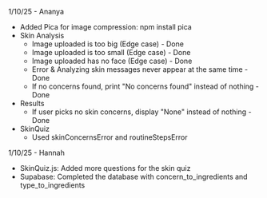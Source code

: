 1/10/25 - Ananya
- Added Pica for image compression: npm install pica
- Skin Analysis
    - Image uploaded is too big (Edge case) - Done
    - Image uploaded is too small (Edge case) - Done
    - Image uploaded has no face (Edge case) - Done
    - Error & Analyzing skin messages never appear at the same time - Done
    - If no concerns found, print "No concerns found" instead of nothing - Done
- Results
    - If user picks no skin concerns, display "None" instead of nothing - Done
- SkinQuiz
    - Used skinConcernsError and routineStepsError

1/10/25 - Hannah
- SkinQuiz.js: Added more questions for the skin quiz
- Supabase: Completed the database with concern_to_ingredients and type_to_ingredients
